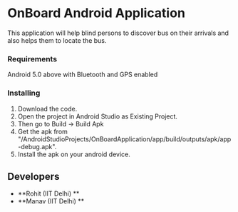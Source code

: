 # OnBoard Android Application

This application will help blind persons to discover bus on their arrivals and also helps them to locate the bus.  

### Requirements

Android 5.0 above with Bluetooth and GPS enabled

### Installing

1. Download the code.
2. Open the project in Android Studio as Existing Project.
3. Then go to Build -> Build Apk
4. Get the apk from "/AndroidStudioProjects/OnBoardApplication/app/build/outputs/apk/app-debug.apk". 
5. Install the apk on your android device.

## Developers

* **Rohit (IIT Delhi) **
* **Manav (IIT Delhi) **

